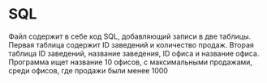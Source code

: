 # SQL
Файл содержит в себе код SQL, добавляющий записи в две таблицы.
Первая таблица содержит ID заведений и количество продаж.
Вторая таблица ID заведений, название заведения, ID офиса и название офиса.
Программа ищет название 10 офисов, с максимальными продажами, среди офисов, где продажи были менее 1000 
